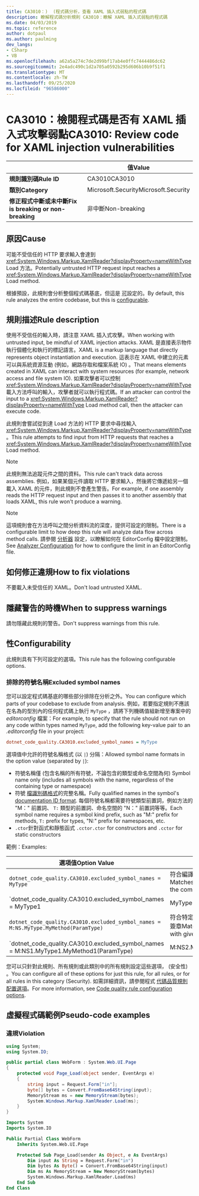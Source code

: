 ```yaml
---
title: CA3010：)  (程式碼分析，查看 XAML 插入式弱點的程式碼
description: 瞭解程式碼分析規則 CA3010：瞭解 XAML 插入式弱點的程式碼
ms.date: 04/03/2019
ms.topic: reference
author: dotpaul
ms.author: paulming
dev_langs:
- CSharp
- VB
ms.openlocfilehash: a62a5a274c7de2d99bf17ab4e0ffc7444486dc62
ms.sourcegitcommit: 2e4adc490c1d2a705a0592b295d606b10b9f51f1
ms.translationtype: MT
ms.contentlocale: zh-TW
ms.lasthandoff: 09/25/2020
ms.locfileid: "96586000"
---
```

# <a name="ca3010-review-code-for-xaml-injection-vulnerabilities"></a><span data-ttu-id="ff051-103">CA3010：檢閱程式碼是否有 XAML 插入式攻擊弱點</span><span class="sxs-lookup"><span data-stu-id="ff051-103">CA3010: Review code for XAML injection vulnerabilities</span></span>

| | <span data-ttu-id="ff051-104">值</span><span class="sxs-lookup"><span data-stu-id="ff051-104">Value</span></span> |
|-|-|
| <span data-ttu-id="ff051-105">**規則識別碼**</span><span class="sxs-lookup"><span data-stu-id="ff051-105">**Rule ID**</span></span> |<span data-ttu-id="ff051-106">CA3010</span><span class="sxs-lookup"><span data-stu-id="ff051-106">CA3010</span></span>|
| <span data-ttu-id="ff051-107">**類別**</span><span class="sxs-lookup"><span data-stu-id="ff051-107">**Category**</span></span> |<span data-ttu-id="ff051-108">Microsoft.Security</span><span class="sxs-lookup"><span data-stu-id="ff051-108">Microsoft.Security</span></span>|
| <span data-ttu-id="ff051-109">**修正程式中斷或未中斷**</span><span class="sxs-lookup"><span data-stu-id="ff051-109">**Fix is breaking or non-breaking**</span></span> |<span data-ttu-id="ff051-110">非中斷</span><span class="sxs-lookup"><span data-stu-id="ff051-110">Non-breaking</span></span>|

## <a name="cause"></a><span data-ttu-id="ff051-111">原因</span><span class="sxs-lookup"><span data-stu-id="ff051-111">Cause</span></span>

<span data-ttu-id="ff051-112">可能不受信任的 HTTP 要求輸入會達到 <xref:System.Windows.Markup.XamlReader?displayProperty=nameWithType> Load 方法。</span><span class="sxs-lookup"><span data-stu-id="ff051-112">Potentially untrusted HTTP request input reaches a <xref:System.Windows.Markup.XamlReader?displayProperty=nameWithType> Load method.</span></span>

<span data-ttu-id="ff051-113">根據預設，此規則會分析整個程式碼基底，但這是 [可](#configurability)設定的。</span><span class="sxs-lookup"><span data-stu-id="ff051-113">By default, this rule analyzes the entire codebase, but this is [configurable](#configurability).</span></span>

## <a name="rule-description"></a><span data-ttu-id="ff051-114">規則描述</span><span class="sxs-lookup"><span data-stu-id="ff051-114">Rule description</span></span>

<span data-ttu-id="ff051-115">使用不受信任的輸入時，請注意 XAML 插入式攻擊。</span><span class="sxs-lookup"><span data-stu-id="ff051-115">When working with untrusted input, be mindful of XAML injection attacks.</span></span> <span data-ttu-id="ff051-116">XAML 是直接表示物件執行個體化和執行的標記語言。</span><span class="sxs-lookup"><span data-stu-id="ff051-116">XAML is a markup language that directly represents object instantiation and execution.</span></span> <span data-ttu-id="ff051-117">這表示在 XAML 中建立的元素可以與系統資源互動 (例如，網路存取和檔案系統 IO) 。</span><span class="sxs-lookup"><span data-stu-id="ff051-117">That means elements created in XAML can interact with system resources (for example, network access and file system IO).</span></span> <span data-ttu-id="ff051-118">如果攻擊者可以控制 <xref:System.Windows.Markup.XamlReader?displayProperty=nameWithType> 載入方法呼叫的輸入，攻擊者就可以執行程式碼。</span><span class="sxs-lookup"><span data-stu-id="ff051-118">If an attacker can control the input to a <xref:System.Windows.Markup.XamlReader?displayProperty=nameWithType> Load method call, then the attacker can execute code.</span></span>

<span data-ttu-id="ff051-119">此規則會嘗試從到達 Load 方法的 HTTP 要求中尋找輸入 <xref:System.Windows.Markup.XamlReader?displayProperty=nameWithType> 。</span><span class="sxs-lookup"><span data-stu-id="ff051-119">This rule attempts to find input from HTTP requests that reaches a <xref:System.Windows.Markup.XamlReader?displayProperty=nameWithType> Load method.</span></span>

> [!NOTE]
> <span data-ttu-id="ff051-120">此規則無法追蹤元件之間的資料。</span><span class="sxs-lookup"><span data-stu-id="ff051-120">This rule can't track data across assemblies.</span></span> <span data-ttu-id="ff051-121">例如，如果某個元件讀取 HTTP 要求輸入，然後將它傳遞給另一個載入 XAML 的元件，則此規則不會產生警告。</span><span class="sxs-lookup"><span data-stu-id="ff051-121">For example, if one assembly reads the HTTP request input and then passes it to another assembly that loads XAML, this rule won't produce a warning.</span></span>

> [!NOTE]
> <span data-ttu-id="ff051-122">這項規則會在方法呼叫之間分析資料流的深度，提供可設定的限制。</span><span class="sxs-lookup"><span data-stu-id="ff051-122">There is a configurable limit to how deep this rule will analyze data flow across method calls.</span></span> <span data-ttu-id="ff051-123">請參閱 [分析器](https://github.com/dotnet/roslyn-analyzers/blob/master/docs/Analyzer%20Configuration.md#dataflow-analysis) 設定，以瞭解如何在 EditorConfig 檔中設定限制。</span><span class="sxs-lookup"><span data-stu-id="ff051-123">See [Analyzer Configuration](https://github.com/dotnet/roslyn-analyzers/blob/master/docs/Analyzer%20Configuration.md#dataflow-analysis) for how to configure the limit in an EditorConfig file.</span></span>

## <a name="how-to-fix-violations"></a><span data-ttu-id="ff051-124">如何修正違規</span><span class="sxs-lookup"><span data-stu-id="ff051-124">How to fix violations</span></span>

<span data-ttu-id="ff051-125">不要載入未受信任的 XAML。</span><span class="sxs-lookup"><span data-stu-id="ff051-125">Don't load untrusted XAML.</span></span>

## <a name="when-to-suppress-warnings"></a><span data-ttu-id="ff051-126">隱藏警告的時機</span><span class="sxs-lookup"><span data-stu-id="ff051-126">When to suppress warnings</span></span>

<span data-ttu-id="ff051-127">請勿隱藏此規則的警告。</span><span class="sxs-lookup"><span data-stu-id="ff051-127">Don't suppress warnings from this rule.</span></span>

## <a name="configurability"></a><span data-ttu-id="ff051-128">性</span><span class="sxs-lookup"><span data-stu-id="ff051-128">Configurability</span></span>

<span data-ttu-id="ff051-129">此規則具有下列可設定的選項。</span><span class="sxs-lookup"><span data-stu-id="ff051-129">This rule has the following configurable options.</span></span>

### <a name="excluded-symbol-names"></a><span data-ttu-id="ff051-130">排除的符號名稱</span><span class="sxs-lookup"><span data-stu-id="ff051-130">Excluded symbol names</span></span>

<span data-ttu-id="ff051-131">您可以設定程式碼基底的哪些部分排除在分析之外。</span><span class="sxs-lookup"><span data-stu-id="ff051-131">You can configure which parts of your codebase to exclude from analysis.</span></span> <span data-ttu-id="ff051-132">例如，若要指定規則不應該在名為的型別內的任何程式碼上執行 `MyType` ，請將下列機碼值組新增至專案中的 *editorconfig* 檔案：</span><span class="sxs-lookup"><span data-stu-id="ff051-132">For example, to specify that the rule should not run on any code within types named `MyType`, add the following key-value pair to an *.editorconfig* file in your project:</span></span>

```ini
dotnet_code_quality.CA3010.excluded_symbol_names = MyType
```

<span data-ttu-id="ff051-133">選項值中允許的符號名稱格式 (以 `|`) 分隔：</span><span class="sxs-lookup"><span data-stu-id="ff051-133">Allowed symbol name formats in the option value (separated by `|`):</span></span>

- <span data-ttu-id="ff051-134">符號名稱僅 (包含名稱的所有符號，不論包含的類型或命名空間為何) </span><span class="sxs-lookup"><span data-stu-id="ff051-134">Symbol name only (includes all symbols with the name, regardless of the containing type or namespace)</span></span>
- <span data-ttu-id="ff051-135">符號 [檔識別碼格式](https://github.com/dotnet/csharplang/blob/master/spec/documentation-comments.md#id-string-format)的完整名稱。</span><span class="sxs-lookup"><span data-stu-id="ff051-135">Fully qualified names in the symbol's [documentation ID format](https://github.com/dotnet/csharplang/blob/master/spec/documentation-comments.md#id-string-format).</span></span> <span data-ttu-id="ff051-136">每個符號名稱都需要符號類型前置詞，例如方法的 "M：" 前置詞、 `T:` 類型的前置詞、命名空間的 "N：" 前置詞等等。</span><span class="sxs-lookup"><span data-stu-id="ff051-136">Each symbol name requires a symbol kind prefix, such as "M:" prefix for methods, `T:` prefix for types, "N:" prefix for namespaces, etc.</span></span>
- <span data-ttu-id="ff051-137">`.ctor`針對函式和靜態函式 `.cctor`</span><span class="sxs-lookup"><span data-stu-id="ff051-137">`.ctor` for constructors and `.cctor` for static constructors</span></span>

<span data-ttu-id="ff051-138">範例：</span><span class="sxs-lookup"><span data-stu-id="ff051-138">Examples:</span></span>

| <span data-ttu-id="ff051-139">選項值</span><span class="sxs-lookup"><span data-stu-id="ff051-139">Option Value</span></span> | <span data-ttu-id="ff051-140">摘要</span><span class="sxs-lookup"><span data-stu-id="ff051-140">Summary</span></span> |
| --- | --- |
|`dotnet_code_quality.CA3010.excluded_symbol_names = MyType` | <span data-ttu-id="ff051-141">符合編譯中名稱為 ' MyType ' 的所有符號</span><span class="sxs-lookup"><span data-stu-id="ff051-141">Matches all symbols named 'MyType' in the compilation</span></span>
|`dotnet_code_quality.CA3010.excluded_symbol_names = MyType1|MyType2` | <span data-ttu-id="ff051-142">符合編譯中名稱為 ' MyType1 ' 或 ' MyType2 ' 的所有符號</span><span class="sxs-lookup"><span data-stu-id="ff051-142">Matches all symbols named either 'MyType1' or 'MyType2' in the compilation</span></span>
|`dotnet_code_quality.CA3010.excluded_symbol_names = M:NS.MyType.MyMethod(ParamType)` | <span data-ttu-id="ff051-143">符合特定的方法 ' MyMethod ' 與指定的完整簽章</span><span class="sxs-lookup"><span data-stu-id="ff051-143">Matches specific method 'MyMethod' with given fully qualified signature</span></span>
|`dotnet_code_quality.CA3010.excluded_symbol_names = M:NS1.MyType1.MyMethod1(ParamType)|M:NS2.MyType2.MyMethod2(ParamType)` | <span data-ttu-id="ff051-144">符合特定的方法 ' MyMethod1 ' 和 ' MyMethod2 ' 與個別的完整簽章</span><span class="sxs-lookup"><span data-stu-id="ff051-144">Matches specific methods 'MyMethod1' and 'MyMethod2' with respective fully qualified signature</span></span>

<span data-ttu-id="ff051-145">您可以只針對此規則、所有規則或此類別中的所有規則設定這些選項， (安全性) 。</span><span class="sxs-lookup"><span data-stu-id="ff051-145">You can configure all of these options for just this rule, for all rules, or for all rules in this category (Security).</span></span> <span data-ttu-id="ff051-146">如需詳細資訊，請參閱程式 [代碼品質規則配置選項](../code-quality-rule-options.md)。</span><span class="sxs-lookup"><span data-stu-id="ff051-146">For more information, see [Code quality rule configuration options](../code-quality-rule-options.md).</span></span>

## <a name="pseudo-code-examples"></a><span data-ttu-id="ff051-147">虛擬程式碼範例</span><span class="sxs-lookup"><span data-stu-id="ff051-147">Pseudo-code examples</span></span>

### <a name="violation"></a><span data-ttu-id="ff051-148">違規</span><span class="sxs-lookup"><span data-stu-id="ff051-148">Violation</span></span>

```csharp
using System;
using System.IO;

public partial class WebForm : System.Web.UI.Page
{
    protected void Page_Load(object sender, EventArgs e)
    {
        string input = Request.Form["in"];
        byte[] bytes = Convert.FromBase64String(input);
        MemoryStream ms = new MemoryStream(bytes);
        System.Windows.Markup.XamlReader.Load(ms);
    }
}
```

```vb
Imports System
Imports System.IO

Public Partial Class WebForm
    Inherits System.Web.UI.Page

    Protected Sub Page_Load(sender As Object, e As EventArgs)
        Dim input As String = Request.Form("in")
        Dim bytes As Byte() = Convert.FromBase64String(input)
        Dim ms As MemoryStream = New MemoryStream(bytes)
        System.Windows.Markup.XamlReader.Load(ms)
    End Sub
End Class
```
